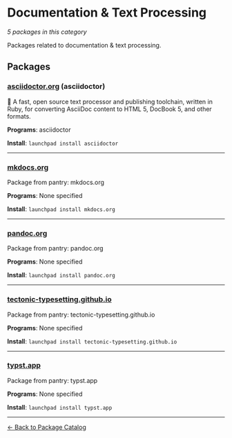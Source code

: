 # Documentation & Text Processing

*5 packages in this category*

Packages related to documentation & text processing.

## Packages

### [asciidoctor.org](../packages/asciidoctor.org/index.md) (asciidoctor)

:gem: A fast, open source text processor and publishing toolchain, written in Ruby, for converting AsciiDoc content to HTML 5, DocBook 5, and other formats.

**Programs**: asciidoctor

**Install**: `launchpad install asciidoctor`

---

### [mkdocs.org](../packages/mkdocs.org/index.md)

Package from pantry: mkdocs.org

**Programs**: None specified

**Install**: `launchpad install mkdocs.org`

---

### [pandoc.org](../packages/pandoc.org/index.md)

Package from pantry: pandoc.org

**Programs**: None specified

**Install**: `launchpad install pandoc.org`

---

### [tectonic-typesetting.github.io](../packages/tectonic-typesetting.github.io/index.md)

Package from pantry: tectonic-typesetting.github.io

**Programs**: None specified

**Install**: `launchpad install tectonic-typesetting.github.io`

---

### [typst.app](../packages/typst.app/index.md)

Package from pantry: typst.app

**Programs**: None specified

**Install**: `launchpad install typst.app`

---

[← Back to Package Catalog](../package-catalog.md)
